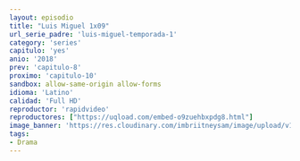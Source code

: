 ```yaml
---
layout: episodio
title: "Luis Miguel 1x09"
url_serie_padre: 'luis-miguel-temporada-1'
category: 'series'
capitulo: 'yes'
anio: '2018'
prev: 'capitulo-8'
proximo: 'capitulo-10'
sandbox: allow-same-origin allow-forms
idioma: 'Latino'
calidad: 'Full HD'
reproductor: 'rapidvideo'
reproductores: ["https://uqload.com/embed-o9zuehbxpdg8.html"]
image_banner: 'https://res.cloudinary.com/imbriitneysam/image/upload/v1546716493/luis-banner-min.jpg'
tags:
- Drama
---
```













